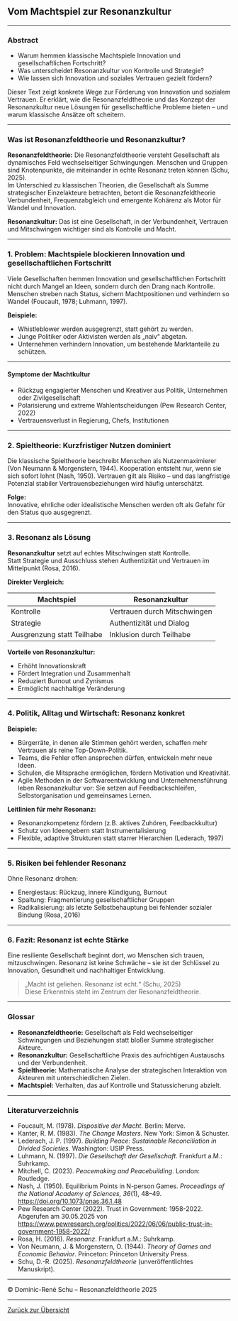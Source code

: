 ## Vom Machtspiel zur Resonanzkultur

---

### Abstract

- Warum hemmen klassische Machtspiele Innovation und gesellschaftlichen Fortschritt?
- Was unterscheidet Resonanzkultur von Kontrolle und Strategie?
- Wie lassen sich Innovation und soziales Vertrauen gezielt fördern?

Dieser Text zeigt konkrete Wege zur Förderung von Innovation und sozialem Vertrauen. Er erklärt, wie die Resonanzfeldtheorie und das Konzept der Resonanzkultur neue Lösungen für gesellschaftliche Probleme bieten – und warum klassische Ansätze oft scheitern.

---

### Was ist Resonanzfeldtheorie und Resonanzkultur?

**Resonanzfeldtheorie:** Die Resonanzfeldtheorie versteht Gesellschaft als dynamisches Feld wechselseitiger Schwingungen. Menschen und Gruppen sind Knotenpunkte, die miteinander in echte Resonanz treten können (Schu, 2025).  
Im Unterschied zu klassischen Theorien, die Gesellschaft als Summe strategischer Einzelakteure betrachten, betont die Resonanzfeldtheorie Verbundenheit, Frequenzabgleich und emergente Kohärenz als Motor für Wandel und Innovation.

**Resonanzkultur:** Das ist eine Gesellschaft, in der Verbundenheit, Vertrauen und Mitschwingen wichtiger sind als Kontrolle und Macht.

---

### 1. Problem: Machtspiele blockieren Innovation und gesellschaftlichen Fortschritt

Viele Gesellschaften hemmen Innovation und gesellschaftlichen Fortschritt nicht durch Mangel an Ideen, sondern durch den Drang nach Kontrolle. Menschen streben nach Status, sichern Machtpositionen und verhindern so Wandel (Foucault, 1978; Luhmann, 1997).

**Beispiele:**
- Whistleblower werden ausgegrenzt, statt gehört zu werden.
- Junge Politiker oder Aktivisten werden als „naiv“ abgetan.
- Unternehmen verhindern Innovation, um bestehende Marktanteile zu schützen.

---

#### Symptome der Machtkultur

- Rückzug engagierter Menschen und Kreativer aus Politik, Unternehmen oder Zivilgesellschaft
- Polarisierung und extreme Wahlentscheidungen (Pew Research Center, 2022)
- Vertrauensverlust in Regierung, Chefs, Institutionen

---

### 2. Spieltheorie: Kurzfristiger Nutzen dominiert

Die klassische Spieltheorie beschreibt Menschen als Nutzenmaximierer (Von Neumann & Morgenstern, 1944). Kooperation entsteht nur, wenn sie sich sofort lohnt (Nash, 1950). Vertrauen gilt als Risiko – und das langfristige Potenzial stabiler Vertrauensbeziehungen wird häufig unterschätzt.

**Folge:**  
Innovative, ehrliche oder idealistische Menschen werden oft als Gefahr für den Status quo ausgegrenzt.

---

### 3. Resonanz als Lösung

**Resonanzkultur** setzt auf echtes Mitschwingen statt Kontrolle.  
Statt Strategie und Ausschluss stehen Authentizität und Vertrauen im Mittelpunkt (Rosa, 2016).

**Direkter Vergleich:**

| Machtspiel                   | Resonanzkultur                      |
|------------------------------|-------------------------------------|
| Kontrolle                    | Vertrauen durch Mitschwingen         |
| Strategie                    | Authentizität und Dialog            |
| Ausgrenzung statt Teilhabe    | Inklusion durch Teilhabe            |

**Vorteile von Resonanzkultur:**  
- Erhöht Innovationskraft
- Fördert Integration und Zusammenhalt
- Reduziert Burnout und Zynismus
- Ermöglicht nachhaltige Veränderung

---

### 4. Politik, Alltag und Wirtschaft: Resonanz konkret

**Beispiele:**
- Bürgerräte, in denen alle Stimmen gehört werden, schaffen mehr Vertrauen als reine Top-Down-Politik.
- Teams, die Fehler offen ansprechen dürfen, entwickeln mehr neue Ideen.
- Schulen, die Mitsprache ermöglichen, fördern Motivation und Kreativität.
- Agile Methoden in der Softwareentwicklung und Unternehmensführung leben Resonanzkultur vor: Sie setzen auf Feedbackschleifen, Selbstorganisation und gemeinsames Lernen.

**Leitlinien für mehr Resonanz:**
- Resonanzkompetenz fördern (z.B. aktives Zuhören, Feedbackkultur)
- Schutz von Ideengebern statt Instrumentalisierung
- Flexible, adaptive Strukturen statt starrer Hierarchien (Lederach, 1997)

---

### 5. Risiken bei fehlender Resonanz

Ohne Resonanz drohen:

- Energiestaus: Rückzug, innere Kündigung, Burnout
- Spaltung: Fragmentierung gesellschaftlicher Gruppen
- Radikalisierung: als letzte Selbstbehauptung bei fehlender sozialer Bindung (Rosa, 2016)

---

### 6. Fazit: Resonanz ist echte Stärke

Eine resiliente Gesellschaft beginnt dort, wo Menschen sich trauen, mitzuschwingen. Resonanz ist keine Schwäche – sie ist der Schlüssel zu Innovation, Gesundheit und nachhaltiger Entwicklung.  
> „Macht ist geliehen. Resonanz ist echt.“ (Schu, 2025)  
Diese Erkenntnis steht im Zentrum der Resonanzfeldtheorie.

---

### Glossar

- **Resonanzfeldtheorie:** Gesellschaft als Feld wechselseitiger Schwingungen und Beziehungen statt bloßer Summe strategischer Akteure.
- **Resonanzkultur:** Gesellschaftliche Praxis des aufrichtigen Austauschs und der Verbundenheit.
- **Spieltheorie:** Mathematische Analyse der strategischen Interaktion von Akteuren mit unterschiedlichen Zielen.
- **Machtspiel:** Verhalten, das auf Kontrolle und Statussicherung abzielt.

---

### Literaturverzeichnis

- Foucault, M. (1978). *Dispositive der Macht*. Berlin: Merve.
- Kanter, R. M. (1983). *The Change Masters*. New York: Simon & Schuster.
- Lederach, J. P. (1997). *Building Peace: Sustainable Reconciliation in Divided Societies*. Washington: USIP Press.
- Luhmann, N. (1997). *Die Gesellschaft der Gesellschaft*. Frankfurt a.M.: Suhrkamp.
- Mitchell, C. (2023). *Peacemaking and Peacebuilding*. London: Routledge.
- Nash, J. (1950). Equilibrium Points in N-person Games. *Proceedings of the National Academy of Sciences, 36*(1), 48–49. https://doi.org/10.1073/pnas.36.1.48
- Pew Research Center (2022). Trust in Government: 1958-2022. Abgerufen am 30.05.2025 von https://www.pewresearch.org/politics/2022/06/06/public-trust-in-government-1958-2022/
- Rosa, H. (2016). *Resonanz*. Frankfurt a.M.: Suhrkamp.
- Von Neumann, J. & Morgenstern, O. (1944). *Theory of Games and Economic Behavior*. Princeton: Princeton University Press.
- Schu, D.-R. (2025). *Resonanzfeldtheorie* (unveröffentlichtes Manuskript).

---

© Dominic-René Schu – Resonanzfeldtheorie 2025

---

[Zurück zur Übersicht](../../../README.md)